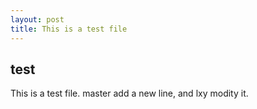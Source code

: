 ```yaml
---
layout: post
title: This is a test file
---
```


## test
This is a test file.
master add a new line, and lxy modity it.
